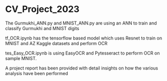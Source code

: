 # CV_Project_2023

The Gurmukhi_ANN.py and MNIST_ANN.py are using an ANN to train and classify Gurmukhi and MNIST digits

tf_OCR.ipynb has the tensorflow based model which uses Resnet to train on MNIST and AZ Kaggle datasets and perform OCR

tes_Easy_OCR.ipynb is using EasyOCR and Pytesseract to perform OCR on sample MNIST. 

A project report has been provided with detail insights on how the various analysis have been performed
